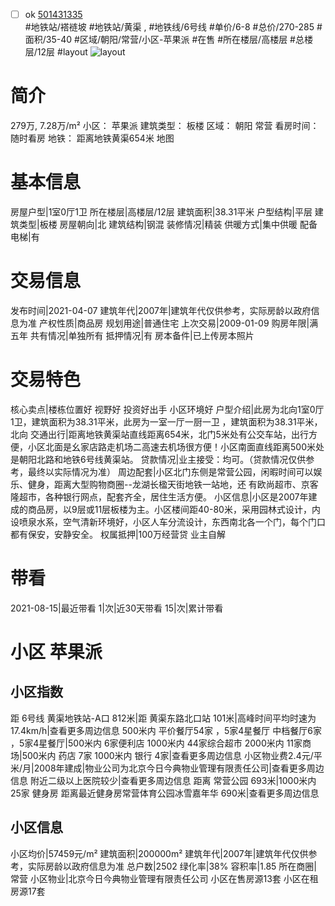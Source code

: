 - [ ] ok [501431335](https://bj.5i5j.com/ershoufang/501431335.html)  
 #地铁站/褡裢坡 #地铁站/黄渠 ,  #地铁线/6号线
#单价/6-8 #总价/270-285 #面积/35-40   #区域/朝阳/常营/小区-苹果派 #在售 #所在楼层/高楼层 #总楼层/12层 #layout 
![layout](http://image2a.5i5j.com/bdir/layout/a54afd4273224770b5ddfd603996c674.png_P5.jpg) 
# 简介 
 279万,  7.28万/m² 
小区： 苹果派
建筑类型： 板楼
区域： 朝阳 常营
看房时间： 随时看房
地铁： 距离地铁黄渠654米 地图
# 基本信息 
 房屋户型|1室0厅1卫
所在楼层|高楼层/12层
建筑面积|38.31平米
户型结构|平层
建筑类型|板楼
房屋朝向|北
建筑结构|钢混
装修情况|精装
供暖方式|集中供暖
配备电梯|有
# 交易信息 
 发布时间|2021-04-07
建筑年代|2007年|建筑年代仅供参考，实际房龄以政府信息为准
产权性质|商品房
规划用途|普通住宅
上次交易|2009-01-09
购房年限|满五年
共有情况|单独所有
抵押情况|有
房本备件|已上传房本照片
# 交易特色 
 核心卖点|楼栋位置好 视野好  投资好出手 小区环境好
户型介绍|此房为北向1室0厅1卫，建筑面积为38.31平米，此房为一室一厅一厨一卫 ，建筑面积为38.31平米，北向
交通出行|距离地铁黄渠站直线距离654米，北门5米处有公交车站，出行方便，小区北面是幺家店路走机场二高速去机场很方便！小区南面直线距离500米处是朝阳北路和地铁6号线黄渠站。
贷款情况|业主接受：均可。（贷款情况仅供参考，最终以实际情况为准）
周边配套|小区北门东侧是常营公园，闲暇时间可以娱乐、健身，距离大型购物商圈--龙湖长楹天街地铁一站地，还 有欧尚超市、京客隆超市，各种银行网点，配套齐全，居住生活方便。
小区信息|小区是2007年建成的商品房，以9层或11层板楼为主。小区楼间距40-80米，采用园林式设计，内设喷泉水系，空气清新环境好，小区人车分流设计，东西南北各一个门，每个门口都有保安，安静安全。
权属抵押|100万经营贷 业主自解
# 带看 
 2021-08-15|最近带看	 1|次|近30天带看	 15|次|累计带看
# 小区 苹果派
## 小区指数 
 距 6号线 黄渠地铁站-A口 812米|距 黄渠东路北口站 101米|高峰时间平均时速为17.4km/h|查看更多周边信息
500米内 平价餐厅54家 ，5家4星餐厅
中档餐厅6家 ，5家4星餐厅|500米内 6家便利店
1000米内 44家综合超市
2000米内 11家商场|500米内 药店 7家
1000米内 银行 4家|查看更多周边信息
小区物业费2.4元/平米/月|2008年建成|物业公司为北京今日今典物业管理有限责任公司|查看更多周边信息
附近二级以上医院较少|查看更多周边信息
距离 常营公园 693米|1000米内 25家 健身房
距离最近健身房常营体育公园冰雪嘉年华 690米|查看更多周边信息
## 小区信息 
 小区均价|57459元/m²
建筑面积|200000m²
建筑年代|2007年|建筑年代仅供参考，实际房龄以政府信息为准
总户数|2502
绿化率|38%
容积率|1.85
所在商圈|常营
小区物业|北京今日今典物业管理有限责任公司
小区在售房源13套
小区在租房源17套
